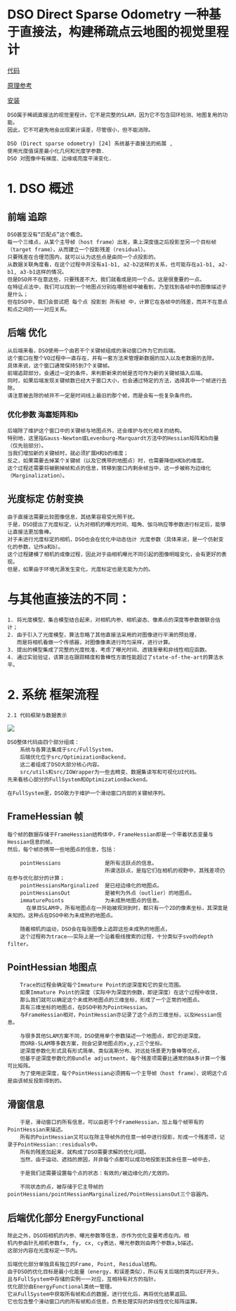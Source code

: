 # DSO  Direct Sparse Odometry 一种基于直接法，构建稀疏点云地图的视觉里程计
[代码](https://github.com/Ewenwan/dso)

[原理参考](https://blog.csdn.net/u012986684/article/details/78015094)

[安装](https://github.com/Ewenwan/MVision/blob/master/vSLAM/dso_slam/install.md)

    
    DSO属于稀疏直接法的视觉里程计。它不是完整的SLAM，因为它不包含回环检测、地图复用的功能。
    因此，它不可避免地会出现累计误差，尽管很小，但不能消除。
    
    DSO (Direct sparse odometry) [24] 系统基于直接法的拓展 , 
    使用光度值误差最小化几何和光度学参数.
    DSO 对图像中有梯度、边缘或亮度平滑变化.
# 1. DSO 概述
## 前端 追踪
    DSO甚至没有“匹配点”这个概念。
    每一个三维点，从某个主导帧（host frame）出发，乘上深度值之后投影至另一个目标帧（target frame），从而建立一个投影残差（residual）。
    只要残差在合理范围内，就可以认为这些点是由同一个点投影的。
    从数据关联角度看，在这个过程中并没有a1-b1, a2-b2这样的关系，也可能存在a1-b1, a2-b1, a3-b1这样的情况。
    但是DSO并不在意这些，只要残差不大，我们就看成是同一个点。这是很重要的一点。
    在特征点法中，我们可以找到一个地图点分别在哪些帧中被看到，乃至找到各帧中的图像描述子是什么；
    但在DSO中，我们会尝试把 每个点 投影到 所有帧 中，计算它在各帧中的残差，而并不在意点和点之间的一一对应关系。
## 后端 优化
    从后端来看，DSO使用一个由若干个关键帧组成的滑动窗口作为它的后端。
    这个窗口在整个VO过程中一直存在，并有一套方法来管理新数据的加入以及老数据的去除。
    具体来说，这个窗口通常保持5到7个关键帧。
    前端追踪部分，会通过一定的条件，来判断新来的帧是否可作为新的关键帧插入后端。
    同时，如果后端发现关键帧数已经大于窗口大小，也会通过特定的方法，选择其中一个帧进行去除。
    请注意被去除的帧并不一定是时间线上最旧的那个帧，而是会有一些复杂条件的。
### 优化参数 海塞矩阵和b
    后端除了维护这个窗口中的关键帧与地图点外，还会维护与优化相关的结构。
    特别地，这里指Gauss-Newton或Levenburg-Marquardt方法中的Hessian矩阵和b向量（仅先验部分）。
    当我们增加新的关键帧时，就必须扩展H和b的维度；
    反之，如果需要去掉某个关键帧（以及它携带的地图点）时，也需要降低H和b的维度。
    这个过程还需要将被删掉帧和点的信息，转移到窗口内剩余帧当中，这一步被称为边缘化（Marginalization）。

## 光度标定 仿射变换
    由于直接法需要比较图像信息，其结果容易受光照干扰。
    于是，DSO提出了光度标定，认为对相机的曝光时间、暗角、伽马响应等参数进行标定后，能够让直接法更加鲁棒。
    对于未进行光度标定的相机，DSO也会在优化中动态估计 光度参数（具体来说，是一个仿射变化的参数，记作a和b）。
    这个过程建模了相机的成像过程，因此对于由相机曝光不同引起的图像明暗变化，会有更好的表现。
    但是，如果由于环境光源发生变化，光度标定也是无能为力的。
    
# 与其他直接法的不同：

    1. 将光度模型、集合模型结合起来，对相机内参、相机姿态、像素点的深度等参数做联合估计；
    2. 由于引入了光度模型，算法忽略了其他直接法采用的对图像进行平滑的预处理，
       而是将相机看做一个传感器，对图像像素进行均匀采样，进行计算。
    3. 提出的模型集成了完整的光度校准，考虑了曝光时间、透镜渐晕和非线性相应函数。
    4. 通过实验验证，该算法在跟踪精度和鲁棒性方面性能超过了state-of-the-art的算法水平。
    
# 2. 系统 框架流程

    2.1 代码框架与数据表示 
![](https://pic3.zhimg.com/80/v2-6a9dcd379ce3c772e8e14aeae09b6e0a_hd.jpg)
    
    DSO整体代码由四个部分组成：
        系统与各算法集成于src/FullSystem，
        后端优化位于src/OptimizationBackend，
        这二者组成了DSO大部分核心内容。
        src/utils和src/IOWrapper为一些去畸变、数据集读写和可视化UI代码。
    先来看核心部分的FullSystem和OptimizationBackend。
    
    在FullSystem里，DSO致力于维护一个滑动窗口内部的关键帧序列。
## FrameHessian 帧
    每个帧的数据存储于FrameHessian结构体中，FrameHessian即是一个带着状态变量与Hessian信息的帧。
    然后，每个帧亦携带一些地图点的信息，包括：
    
        pointHessians              是所有活跃点的信息。
                                   所谓活跃点，是指它们在相机的视野中，其残差项仍在参与优化部分的计算；
        pointHessiansMarginalized  是已经边缘化的地图点。
        pointHessiansOut           是被判为外点（outlier）的地图点。
        immaturePoints             为未成熟地图点的信息。
          在单目SLAM中，所有地图点在一开始被观测到时，都只有一个2D的像素坐标，其深度是未知的。这种点在DSO中称为未成熟的地图点。
          
        随着相机的运动，DSO会在每张图像上追踪这些未成熟的地图点，
        这个过程称为trace——实际上是一个沿着极线搜索的过程，十分类似于svo的depth filter。
        
## PointHessian 地图点
        Trace的过程会确定每个Immature Point的逆深度和它的变化范围。
        如果Immature Point的深度（实际中为深度的倒数，即逆深度）在这个过程中收敛，
        那么我们就可以确定这个未成熟地图点的三维坐标，形成了一个正常的地图点。
        具有三维坐标的地图点，在DSO中称为PointHessian。
        与FrameHessian相对，PointHessian亦记录了这个点的三维坐标，以及Hessian信息。
        
        与很多其他SLAM方案不同，DSO使用单个参数描述一个地图点，即它的逆深度。
        而ORB-SLAM等多数方案，则会记录地图点的x,y,z三个坐标。
        逆深度参数化形式具有形式简单、类似高斯分布、对远处场景更为鲁棒等优点，
        但基于逆深度参数化的Bundle adjustment，每个残差项需要比通常的BA多计算一个雅可比矩阵。
        为了使用逆深度，每个PointHessian必须拥有一个主导帧（host frame），说明这个点是由该帧反投影得到的。
## 滑窗信息
        于是，滑动窗口的所有信息，可以由若干个FrameHessian，加上每个帧带有的PointHessian来描述。
        所有的PointHessian又可以在除主导帧外的任意一帧中进行投影，形成一个残差项，记录于PointHessian::residuals中。
        所有的残差加起来，就构成了DSO需要求解的优化问题。
        当然，由于运动、遮挡的原因，并非每个点都可以成功地投影到其余任意一帧中去，
        
        于是我们还需要设置每个点的状态：有效的/被边缘化的/无效的。
        
        不同状态的点，被存储于它主导帧的pointHessians/pointHessianMarginalized/PointHessiansOut三个容器内。
        
## 后端优化部分 EnergyFunctional
    除此之外，DSO将相机的内参、曝光参数等信息，亦作为优化变量考虑在内。相
    机内参由针孔相机参数fx, fy, cx, cy表达，曝光参数则由两个参数a,b描述。
    这部分内容在光度标定一节内。

    后端优化部分单独具有独立的Frame, Point, Residual结构。
    由于DSO的优化目标是最小化能量（energy，和误差类似），所以有关后端的类均以EF开头，
    且与FullSystem中存储的实例一一对应，互相持有对方的指针。
    优化部分由EnergyFunctional类统一管理。
    它从FullSystem中获取所有帧和点的数据，进行优化后，再将优化结果返回。
    它也包含整个滑动窗口内的所有帧和点信息，负责处理实际的非线性优化矩阵运算。


